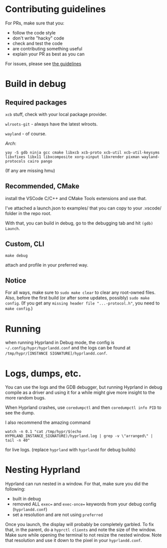 # Contributing guidelines

For PRs, make sure that you:

- follow the code style
- don't write "hacky" code
- check and test the code
- are contributing something useful
- explain your PR as best as you can

For issues, please see
[the guidelines](https://github.com/hyprwm/Hyprland/blob/main/docs/ISSUE_GUIDELINES.md)

# Build in debug

## Required packages

`xcb` stuff, check with your local package provider.

`wlroots-git` - always have the latest wlroots.

`wayland` - of course.

*Arch*:

`yay -S gdb ninja gcc cmake libxcb xcb-proto xcb-util xcb-util-keysyms libxfixes libx11 libxcomposite xorg-xinput libxrender pixman wayland-protocols cairo pango`

(If any are missing hmu)

## Recommended, CMake

install the VSCode C/C++ and CMake Tools extensions and use that.

I've attached a launch.json to examples/ that you can copy to your .vscode/
folder in the repo root.

With that, you can build in debug, go to the debugging tab and hit
`(gdb) Launch`.

## Custom, CLI

`make debug`

attach and profile in your preferred way.

## Notice

For all ways, make sure to `sudo make clear` to clear any root-owned files.
Also, before the first build (or after some updates, possibly)
`sudo make config`. (If you get any `missing header file "...-protocol.h"`, you
need to `make config`.)

# Running

when running Hyprland in Debug mode, the config is
`~/.config/hypr/hyprlandd.conf` and the logs can be found at
`/tmp/hypr/[INSTANCE SIGNATURE]/hyprlandd.conf`.

# Logs, dumps, etc.

You can use the logs and the GDB debugger, but running Hyprland in debug compile
as a driver and using it for a while might give more insight to the more random
bugs.

When Hyprland crashes, use `coredumpctl` and then `coredumpctl info PID` to see
the dump.

I also recommend the amazing command

`watch -n 0.1 "cat /tmp/hypr/$(echo HYPRLAND_INSTANCE_SIGNATURE)/hyprland.log | grep -v \"arranged\" | tail -n 40"`

for live logs. (replace `hyprland` with `hyprlandd` for debug builds)

# Nesting Hyprland

Hyprland can run nested in a window. For that, make sure you did the following:
 - built in debug
 - removed ALL `exec=` and `exec-once=` keywords from your debug config (`hyprlandd.conf`)
 - set a resolution and are not using `preferred`

Once you launch, the display will probably be completely garbled. To fix that, in the parent, do a `hyprctl clients` and note the size of the window. Make sure while opening the terminal to not resize the nested window. Note that resolution and use it down to the pixel in your `hyprlandd.conf`.